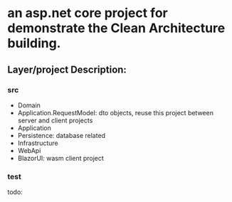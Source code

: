 # an asp.net core project for demonstrate the Clean Architecture building.

## Layer/project Description:

### src
* Domain
* Application.RequestModel: dto objects, reuse this project between server and client projects
* Application
* Persistence: database related
* Infrastructure
* WebApi
* BlazorUI: wasm client project

### test
todo:
